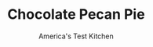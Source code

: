 ---
layout: ../../layouts/MarkdownPostLayout.astro
title: Chocolate Pecan Pie
author: America's Test Kitchen
pubDate: 2023-03-15
description: "We love pecan pie, but we were looking for something more."
image_url: https://res.cloudinary.com/hksqkdlah/image/upload/ar_1:1,c_fill,dpr_2.0,f_auto,fl_lossy.progressive.strip_profile,g_faces:auto,q_auto:low,w_344/SFS_Chocolate-Pecan_Pie-19_rht3m8
tags: ["Desserts or Baked Goods","Chocolate","Make Ahead","Dessert Pies","Thanksgiving","Holiday"]
calories: 6288
protein: 8
carbohydrates: 67
fats: 
fiber: 4
ingredients: ["1/4 cup, ice water","4 teaspoons, sour cream","1 1/4 cups (6¼ ounces), all-purpose flour","1 1/2 teaspoons, granulated sugar","1/2 teaspoon, salt","8 tablespoons, unsalted butter, cut into ¼-inch pieces and frozen for 15 minutes","6 tablespoons, unsalted butter","2 ounces, unsweetened chocolate, chopped fine","3/4 cup, light corn syrup","3/4 cup packed (5¼ ounces), brown sugar","3 , large eggs","1 tablespoon, vanilla extract","1/2 teaspoon, table salt","2 cups, pecans, toasted and chopped coarse","1 cup, heavy cream, chilled","3 tablespoons, packed brown sugar","1-2 tablespoons, bourbon","1/2 teaspoon, vanilla extract","Pinch, table salt"]
serves: 8
time: "3 hours, plus 6 hours cooling"
instructions: ["FOR THE CRUST: Combine water and sour cream in bowl. Process flour, sugar, and salt in food processor until combined, about 5 seconds. Scatter butter over top and pulse until butter is size of large peas, about 10 pulses. Add sour cream mixture and pulse until dough forms clumps and no dry flour remains, about 12 pulses, scraping down sides of bowl as needed.","Turn dough onto sheet of plastic wrap and form into 4-inch disk. Wrap tightly in plastic and refrigerate for 1 hour. (Wrapped dough can be refrigerated for up to 2 days or frozen for up to 1 month. If frozen, let dough thaw completely on counter before rolling.)","Let chilled dough sit on counter to soften slightly, about 10 minutes, before rolling. Roll dough into 12-inch circle on lightly floured counter. Loosely roll dough around rolling pin and gently unroll it onto 9-inch pie plate, letting excess dough hang over edge. Ease dough into plate by gently lifting edge of dough with your hand while pressing into plate bottom with your other hand.","Trim overhang to ½ inch beyond lip of plate. Tuck overhang under itself; folded edge should be flush with edge of plate. Crimp dough evenly around edge of plate using your fingers. Wrap dough-lined plate loosely in plastic and refrigerate until dough is firm, at least 30 minutes. Adjust oven rack to lower-middle position and heat oven to 400 degrees.","Line chilled pie shell with aluminum foil and, while pressing into plate bottom with 1 hand to keep foil flush with bottom of plate, work foil around crimped edge with your other hand. Fill foil-lined dough to lip of plate with pie weights. Bake until edges are dry and pale, about 30 minutes. Remove foil and pie weights and continue to bake until bottom begins to color, about 10 minutes longer. Transfer to wire rack. Lower oven temperature to 325 degrees.","FOR THE FILLING: Melt butter and chocolate in bowl at 50 percent power, stirring halfway through microwaving, until melted, about 2 minutes. Add corn syrup, sugar, eggs, vanilla, and salt to chocolate mixture and whisk until combined. Stir in pecans.","Place pie shell on rimmed baking sheet (shell needn't be completely cool before proceeding). Pour filling into shell and distribute evenly with rubber spatula. Bake until pecan layer that forms on top begins to crack and filling in center of pie registers 185 to 190 degrees (filling will jiggle slightly when pie is shaken), 1 hour to 1 hour 5 minutes, rotating sheet halfway through baking. Let pie cool on wire rack until set, at least 4 hours.","FOR THE WHIPPED CREAM: Using stand mixer fitted with whisk attachment, whip cream, sugar, 1 tablespoon bourbon, vanilla, and salt on medium-low speed until foamy, about 1 minute. Increase speed to high and whip until soft peaks form, 1 to 3 minutes. Add remaining 1 tablespoon bourbon to taste. (Whipped cream can be refrigerated in airtight container for up to 24 hours.)","Serve pie with whipped cream.","TO MAKE AHEAD: At end of step 7, pie can be wrapped tightly in plastic wrap, then in aluminum foil, and frozen for up to 1 week. To serve, unwrap pie completely and let thaw at room temperature for 5 hours. Make whipped cream while pie thaws."]
nutrition: ["269 mg Potassium","186 mg Phosphorus","86 mg Calcium","3 mg Iron","65 mg Magnesium","378 mg Sodium","2 mg Zinc","55 g Fat","1 mg Niacin (B3)","20 g Monounsaturated","7 g Polyunsaturated","165 mg Cholesterol","24 g Saturated","4 g Fiber","34 µg Folic acid","24 µg Folate (food)","45 g Sugars","4 µg Vitamin K","58 g Water","67 g Carbs","82 µg Folate equivalent (total)","8 g Protein","1 mg Vitamin E","327 µg Vitamin A","786 kcal Energy","43 g Sugars, added","6288 calories"]
notes: "Toast the pecans on a rimmed baking sheet in a 300-degree oven for 7 to 10 minutes, stirring occasionally. This pie needs to cool for at least 4 hours to set the filling."
---